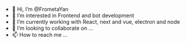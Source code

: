 - 👋 Hi, I’m @FrometaYan
- 👀 I’m interested in Frontend and bot development
- 🌱 I’m currently working with React, next and vue, electron and node 
- 💞️ I’m looking to collaborate on ...
- 📫 How to reach me ...

<!---
FrometaYan/FrometaYan is a ✨ special ✨ repository because its `README.md` (this file) appears on your GitHub profile.
You can click the Preview link to take a look at your changes.
--->
